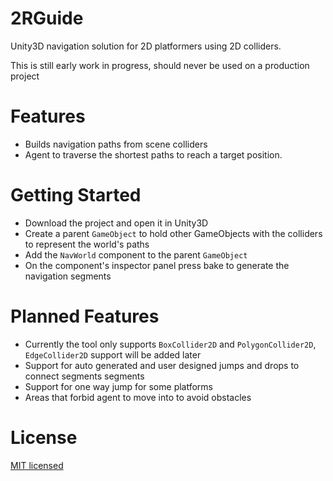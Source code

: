 2RGuide
===
Unity3D navigation solution for 2D platformers using 2D colliders.

This is still early work in progress, should never be used on a production project

Features
===
* Builds navigation paths from scene colliders 
* Agent to traverse the shortest paths to reach a target position.

Getting Started
===
* Download the project and open it in Unity3D
* Create a parent `GameObject` to hold other GameObjects with the colliders to represent the world's paths
* Add the `NavWorld` component to the parent `GameObject`
* On the component's inspector panel press bake to generate the navigation segments

Planned Features
===
* Currently the tool only supports `BoxCollider2D` and `PolygonCollider2D`, `EdgeCollider2D` support will be added later
* Support for auto generated and user designed jumps and drops to connect segments segments
* Support for one way jump for some platforms
* Areas that forbid agent to move into to avoid obstacles

License
===
[MIT licensed](./LICENSE)